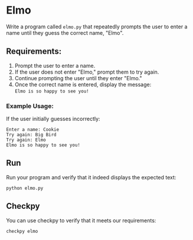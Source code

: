 # Elmo

Write a program called `elmo.py` that repeatedly prompts the user to enter a name until they guess the correct name, "Elmo".

## Requirements:

1. Prompt the user to enter a name.
2. If the user does not enter "Elmo," prompt them to try again.
3. Continue prompting the user until they enter "Elmo."
4. Once the correct name is entered, display the message:  
   `Elmo is so happy to see you!`

### Example Usage:

If the user initially guesses incorrectly:

    Enter a name: Cookie
    Try again: Big Bird
    Try again: Elmo
    Elmo is so happy to see you!

## Run

Run your program and verify that it indeed displays the expected text:

    python elmo.py

## Checkpy

You can use checkpy to verify that it meets our requirements:

    checkpy elmo
